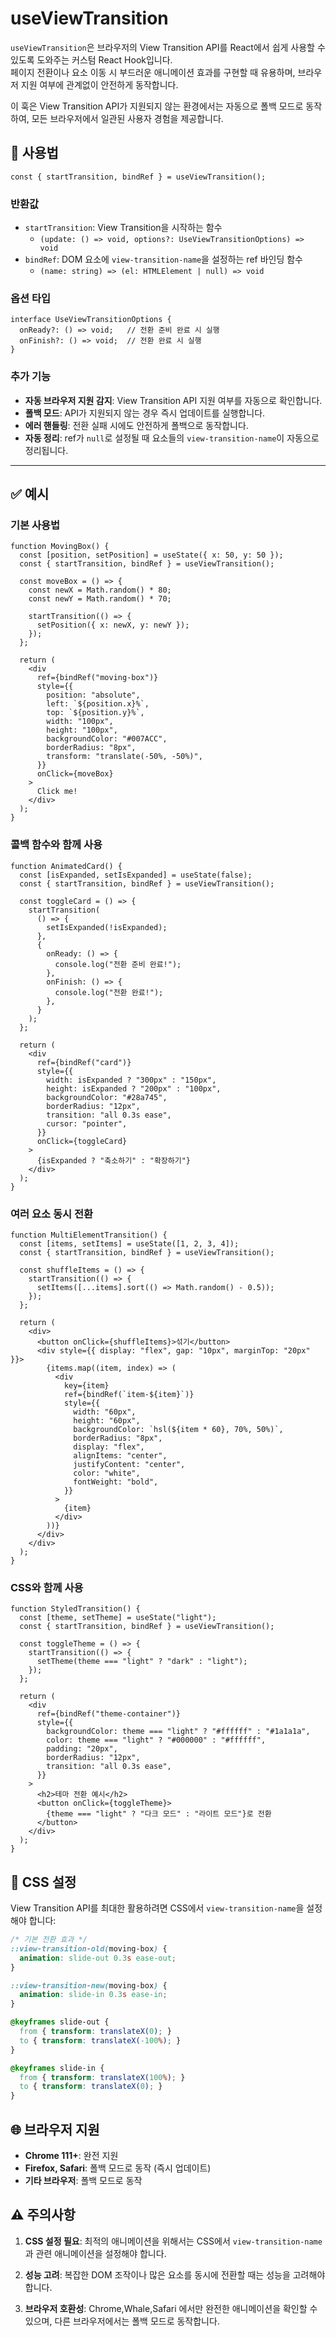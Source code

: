 # useViewTransition

`useViewTransition`은 브라우저의 View Transition API를 React에서 쉽게 사용할 수 있도록 도와주는 커스텀 React Hook입니다.  
페이지 전환이나 요소 이동 시 부드러운 애니메이션 효과를 구현할 때 유용하며, 브라우저 지원 여부에 관계없이 안전하게 동작합니다.

이 훅은 View Transition API가 지원되지 않는 환경에서는 자동으로 폴백 모드로 동작하여, 모든 브라우저에서 일관된 사용자 경험을 제공합니다.

## 🔗 사용법

```tsx
const { startTransition, bindRef } = useViewTransition();
```

### 반환값

- `startTransition`: View Transition을 시작하는 함수
  - `(update: () => void, options?: UseViewTransitionOptions) => void`
- `bindRef`: DOM 요소에 `view-transition-name`을 설정하는 ref 바인딩 함수
  - `(name: string) => (el: HTMLElement | null) => void`

### 옵션 타입

```tsx
interface UseViewTransitionOptions {
  onReady?: () => void;   // 전환 준비 완료 시 실행
  onFinish?: () => void;  // 전환 완료 시 실행
}
```

### 추가 기능

- **자동 브라우저 지원 감지**: View Transition API 지원 여부를 자동으로 확인합니다.
- **폴백 모드**: API가 지원되지 않는 경우 즉시 업데이트를 실행합니다.
- **에러 핸들링**: 전환 실패 시에도 안전하게 폴백으로 동작합니다.
- **자동 정리**: ref가 `null`로 설정될 때 요소들의 `view-transition-name`이 자동으로 정리됩니다.

---

## ✅ 예시

### 기본 사용법

```tsx
function MovingBox() {
  const [position, setPosition] = useState({ x: 50, y: 50 });
  const { startTransition, bindRef } = useViewTransition();

  const moveBox = () => {
    const newX = Math.random() * 80;
    const newY = Math.random() * 70;

    startTransition(() => {
      setPosition({ x: newX, y: newY });
    });
  };

  return (
    <div
      ref={bindRef("moving-box")}
      style={{
        position: "absolute",
        left: `${position.x}%`,
        top: `${position.y}%`,
        width: "100px",
        height: "100px",
        backgroundColor: "#007ACC",
        borderRadius: "8px",
        transform: "translate(-50%, -50%)",
      }}
      onClick={moveBox}
    >
      Click me!
    </div>
  );
}
```

### 콜백 함수와 함께 사용

```tsx
function AnimatedCard() {
  const [isExpanded, setIsExpanded] = useState(false);
  const { startTransition, bindRef } = useViewTransition();

  const toggleCard = () => {
    startTransition(
      () => {
        setIsExpanded(!isExpanded);
      },
      {
        onReady: () => {
          console.log("전환 준비 완료!");
        },
        onFinish: () => {
          console.log("전환 완료!");
        },
      }
    );
  };

  return (
    <div
      ref={bindRef("card")}
      style={{
        width: isExpanded ? "300px" : "150px",
        height: isExpanded ? "200px" : "100px",
        backgroundColor: "#28a745",
        borderRadius: "12px",
        transition: "all 0.3s ease",
        cursor: "pointer",
      }}
      onClick={toggleCard}
    >
      {isExpanded ? "축소하기" : "확장하기"}
    </div>
  );
}
```

### 여러 요소 동시 전환

```tsx
function MultiElementTransition() {
  const [items, setItems] = useState([1, 2, 3, 4]);
  const { startTransition, bindRef } = useViewTransition();

  const shuffleItems = () => {
    startTransition(() => {
      setItems([...items].sort(() => Math.random() - 0.5));
    });
  };

  return (
    <div>
      <button onClick={shuffleItems}>섞기</button>
      <div style={{ display: "flex", gap: "10px", marginTop: "20px" }}>
        {items.map((item, index) => (
          <div
            key={item}
            ref={bindRef(`item-${item}`)}
            style={{
              width: "60px",
              height: "60px",
              backgroundColor: `hsl(${item * 60}, 70%, 50%)`,
              borderRadius: "8px",
              display: "flex",
              alignItems: "center",
              justifyContent: "center",
              color: "white",
              fontWeight: "bold",
            }}
          >
            {item}
          </div>
        ))}
      </div>
    </div>
  );
}
```

### CSS와 함께 사용

```tsx
function StyledTransition() {
  const [theme, setTheme] = useState("light");
  const { startTransition, bindRef } = useViewTransition();

  const toggleTheme = () => {
    startTransition(() => {
      setTheme(theme === "light" ? "dark" : "light");
    });
  };

  return (
    <div
      ref={bindRef("theme-container")}
      style={{
        backgroundColor: theme === "light" ? "#ffffff" : "#1a1a1a",
        color: theme === "light" ? "#000000" : "#ffffff",
        padding: "20px",
        borderRadius: "12px",
        transition: "all 0.3s ease",
      }}
    >
      <h2>테마 전환 예시</h2>
      <button onClick={toggleTheme}>
        {theme === "light" ? "다크 모드" : "라이트 모드"}로 전환
      </button>
    </div>
  );
}
```

## 🎨 CSS 설정

View Transition API를 최대한 활용하려면 CSS에서 `view-transition-name`을 설정해야 합니다:

```css
/* 기본 전환 효과 */
::view-transition-old(moving-box) {
  animation: slide-out 0.3s ease-out;
}

::view-transition-new(moving-box) {
  animation: slide-in 0.3s ease-in;
}

@keyframes slide-out {
  from { transform: translateX(0); }
  to { transform: translateX(-100%); }
}

@keyframes slide-in {
  from { transform: translateX(100%); }
  to { transform: translateX(0); }
}
```

## 🌐 브라우저 지원

- **Chrome 111+**: 완전 지원
- **Firefox, Safari**: 폴백 모드로 동작 (즉시 업데이트)
- **기타 브라우저**: 폴백 모드로 동작

## ⚠️ 주의사항

1. **CSS 설정 필요**: 최적의 애니메이션을 위해서는 CSS에서 `view-transition-name`과 관련 애니메이션을 설정해야 합니다.

2. **성능 고려**: 복잡한 DOM 조작이나 많은 요소를 동시에 전환할 때는 성능을 고려해야 합니다.

3. **브라우저 호환성**: Chrome,Whale,Safari 에서만 완전한 애니메이션을 확인할 수 있으며, 다른 브라우저에서는 폴백 모드로 동작합니다.

